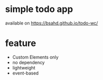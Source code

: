 # simple todo app

available on https://bsahd.github.io/todo-wc/

# feature

- Custom Elements only
- no dependency
- lightweight
- event-based
